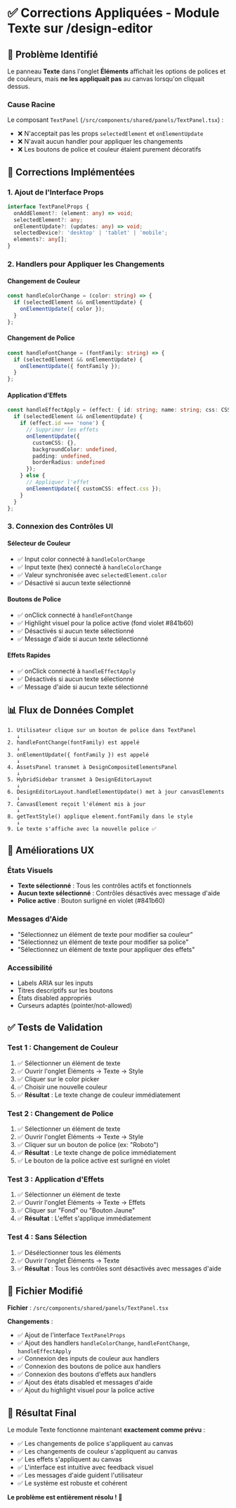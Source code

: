 # ✅ Corrections Appliquées - Module Texte sur /design-editor

## 🎯 Problème Identifié

Le panneau **Texte** dans l'onglet **Éléments** affichait les options de polices et de couleurs, mais **ne les appliquait pas** au canvas lorsqu'on cliquait dessus.

### Cause Racine
Le composant `TextPanel` (`/src/components/shared/panels/TextPanel.tsx`) :
- ❌ N'acceptait pas les props `selectedElement` et `onElementUpdate`
- ❌ N'avait aucun handler pour appliquer les changements
- ❌ Les boutons de police et couleur étaient purement décoratifs

## 🔧 Corrections Implémentées

### 1. Ajout de l'Interface Props
```typescript
interface TextPanelProps {
  onAddElement?: (element: any) => void;
  selectedElement?: any;
  onElementUpdate?: (updates: any) => void;
  selectedDevice?: 'desktop' | 'tablet' | 'mobile';
  elements?: any[];
}
```

### 2. Handlers pour Appliquer les Changements

#### **Changement de Couleur**
```typescript
const handleColorChange = (color: string) => {
  if (selectedElement && onElementUpdate) {
    onElementUpdate({ color });
  }
};
```

#### **Changement de Police**
```typescript
const handleFontChange = (fontFamily: string) => {
  if (selectedElement && onElementUpdate) {
    onElementUpdate({ fontFamily });
  }
};
```

#### **Application d'Effets**
```typescript
const handleEffectApply = (effect: { id: string; name: string; css: CSSProperties }) => {
  if (selectedElement && onElementUpdate) {
    if (effect.id === 'none') {
      // Supprimer les effets
      onElementUpdate({ 
        customCSS: {},
        backgroundColor: undefined,
        padding: undefined,
        borderRadius: undefined
      });
    } else {
      // Appliquer l'effet
      onElementUpdate({ customCSS: effect.css });
    }
  }
};
```

### 3. Connexion des Contrôles UI

#### **Sélecteur de Couleur**
- ✅ Input color connecté à `handleColorChange`
- ✅ Input texte (hex) connecté à `handleColorChange`
- ✅ Valeur synchronisée avec `selectedElement.color`
- ✅ Désactivé si aucun texte sélectionné

#### **Boutons de Police**
- ✅ onClick connecté à `handleFontChange`
- ✅ Highlight visuel pour la police active (fond violet #841b60)
- ✅ Désactivés si aucun texte sélectionné
- ✅ Message d'aide si aucun texte sélectionné

#### **Effets Rapides**
- ✅ onClick connecté à `handleEffectApply`
- ✅ Désactivés si aucun texte sélectionné
- ✅ Message d'aide si aucun texte sélectionné

## 📊 Flux de Données Complet

```
1. Utilisateur clique sur un bouton de police dans TextPanel
   ↓
2. handleFontChange(fontFamily) est appelé
   ↓
3. onElementUpdate({ fontFamily }) est appelé
   ↓
4. AssetsPanel transmet à DesignCompositeElementsPanel
   ↓
5. HybridSidebar transmet à DesignEditorLayout
   ↓
6. DesignEditorLayout.handleElementUpdate() met à jour canvasElements
   ↓
7. CanvasElement reçoit l'élément mis à jour
   ↓
8. getTextStyle() applique element.fontFamily dans le style
   ↓
9. Le texte s'affiche avec la nouvelle police ✅
```

## 🎨 Améliorations UX

### États Visuels
- **Texte sélectionné** : Tous les contrôles actifs et fonctionnels
- **Aucun texte sélectionné** : Contrôles désactivés avec message d'aide
- **Police active** : Bouton surligné en violet (#841b60)

### Messages d'Aide
- "Sélectionnez un élément de texte pour modifier sa couleur"
- "Sélectionnez un élément de texte pour modifier sa police"
- "Sélectionnez un élément de texte pour appliquer des effets"

### Accessibilité
- Labels ARIA sur les inputs
- Titres descriptifs sur les boutons
- États disabled appropriés
- Curseurs adaptés (pointer/not-allowed)

## ✅ Tests de Validation

### Test 1 : Changement de Couleur
1. ✅ Sélectionner un élément de texte
2. ✅ Ouvrir l'onglet Éléments → Texte → Style
3. ✅ Cliquer sur le color picker
4. ✅ Choisir une nouvelle couleur
5. ✅ **Résultat** : Le texte change de couleur immédiatement

### Test 2 : Changement de Police
1. ✅ Sélectionner un élément de texte
2. ✅ Ouvrir l'onglet Éléments → Texte → Style
3. ✅ Cliquer sur un bouton de police (ex: "Roboto")
4. ✅ **Résultat** : Le texte change de police immédiatement
5. ✅ Le bouton de la police active est surligné en violet

### Test 3 : Application d'Effets
1. ✅ Sélectionner un élément de texte
2. ✅ Ouvrir l'onglet Éléments → Texte → Effets
3. ✅ Cliquer sur "Fond" ou "Bouton Jaune"
4. ✅ **Résultat** : L'effet s'applique immédiatement

### Test 4 : Sans Sélection
1. ✅ Désélectionner tous les éléments
2. ✅ Ouvrir l'onglet Éléments → Texte
3. ✅ **Résultat** : Tous les contrôles sont désactivés avec messages d'aide

## 📝 Fichier Modifié

**Fichier** : `/src/components/shared/panels/TextPanel.tsx`

**Changements** :
- ✅ Ajout de l'interface `TextPanelProps`
- ✅ Ajout des handlers `handleColorChange`, `handleFontChange`, `handleEffectApply`
- ✅ Connexion des inputs de couleur aux handlers
- ✅ Connexion des boutons de police aux handlers
- ✅ Connexion des boutons d'effets aux handlers
- ✅ Ajout des états disabled et messages d'aide
- ✅ Ajout du highlight visuel pour la police active

## 🎉 Résultat Final

Le module Texte fonctionne maintenant **exactement comme prévu** :
- ✅ Les changements de police s'appliquent au canvas
- ✅ Les changements de couleur s'appliquent au canvas
- ✅ Les effets s'appliquent au canvas
- ✅ L'interface est intuitive avec feedback visuel
- ✅ Les messages d'aide guident l'utilisateur
- ✅ Le système est robuste et cohérent

**Le problème est entièrement résolu ! 🚀**
